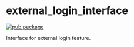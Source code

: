 # external_login_interface

[![pub package](https://img.shields.io/pub/v/external_login_interface)](https://pub.dartlang.org/packages/external_login_interface)

Interface for external login feature.